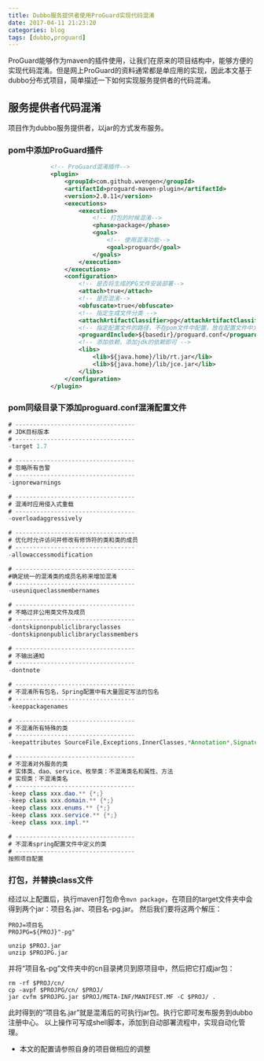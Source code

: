 ```yaml
---
title: Dubbo服务提供者使用ProGuard实现代码混淆
date: 2017-04-11 21:23:20
categories: blog
tags: [dubbo,proguard] 
---
```


ProGuard能够作为maven的插件使用，让我们在原来的项目结构中，能够方便的实现代码混淆。但是网上ProGuard的资料通常都是单应用的实现，因此本文基于dubbo分布式项目，简单描述一下如何实现服务提供者的代码混淆。

<!-- more -->

## 服务提供者代码混淆
项目作为dubbo服务提供者，以jar的方式发布服务。

### pom中添加ProGuard插件

``` xml
            <!-- ProGuard混淆插件-->
            <plugin>
                <groupId>com.github.wvengen</groupId>
                <artifactId>proguard-maven-plugin</artifactId>
                <version>2.0.11</version>
                <executions>
                    <execution>
                        <!-- 打包的时候混淆-->
                        <phase>package</phase>
                        <goals>
                            <!-- 使用混淆功能-->
                            <goal>proguard</goal>
                        </goals>
                    </execution>
                </executions>
                <configuration>
                    <!-- 是否将生成的PG文件安装部署-->
                    <attach>true</attach>
                    <!-- 是否混淆-->
                    <obfuscate>true</obfuscate>
                    <!-- 指定生成文件分类 -->
                    <attachArtifactClassifier>pg</attachArtifactClassifier>
                    <!-- 指定配置文件的路径，不在pom文件中配置，放在配置文件中方便管理 -->
                    <proguardInclude>${basedir}/proguard.conf</proguardInclude>
                    <!-- 添加依赖，添加jdk的依赖即可 -->
                    <libs>
                        <lib>${java.home}/lib/rt.jar</lib>
                        <lib>${java.home}/lib/jce.jar</lib>
                    </libs>
                </configuration>
            </plugin>
```

### pom同级目录下添加proguard.conf混淆配置文件
``` java
# ----------------------------------
# JDK目标版本
# ----------------------------------
-target 1.7

# ----------------------------------
# 忽略所有告警
# ----------------------------------
-ignorewarnings

# ----------------------------------
# 混淆时应用侵入式重载
# ----------------------------------
-overloadaggressively

# ----------------------------------
# 优化时允许访问并修改有修饰符的类和类的成员
# ----------------------------------
-allowaccessmodification

# ----------------------------------
#确定统一的混淆类的成员名称来增加混淆
# ----------------------------------
-useuniqueclassmembernames

# ----------------------------------
# 不略过非公用类文件及成员
# ----------------------------------
-dontskipnonpubliclibraryclasses
-dontskipnonpubliclibraryclassmembers

# ----------------------------------
# 不输出通知
# ----------------------------------
-dontnote

# ----------------------------------
# 不混淆所有包名，Spring配置中有大量固定写法的包名
# ----------------------------------
-keeppackagenames

# ----------------------------------
# 不混淆所有特殊的类
# ----------------------------------
-keepattributes SourceFile,Exceptions,InnerClasses,*Annotation*,Signature,LineNumberTable

# ----------------------------------
# 不混淆对外服务的类
# 实体类、dao、service、枚举类：不混淆类名和属性、方法
# 实现类：不混淆类名
# ----------------------------------
-keep class xxx.dao.** {*;}
-keep class xxx.domain.** {*;}
-keep class xxx.enums.** {*;}
-keep class xxx.service.** {*;}
-keep class xxx.impl.**

# ----------------------------------
# 不混淆spring配置文件中定义的类
# ----------------------------------
按照项目配置
```

### 打包，并替换class文件
经过以上配置后，执行maven打包命令`mvn package`，在项目的target文件夹中会得到两个jar：项目名.jar、项目名-pg.jar。
然后我们要将这两个解压：
``` shell
PROJ=项目名
PROJPG=${PROJ}"-pg"

unzip $PROJ.jar 
unzip $PROJPG.jar
```
并将“项目名-pg”文件夹中的cn目录拷贝到原项目中，然后把它打成jar包：
``` shell
rm -rf $PROJ/cn/
cp -avpf $PROJPG/cn/ $PROJ/
jar cvfm $PROJPG.jar $PROJ/META-INF/MANIFEST.MF -C $PROJ/ .
```
此时得到的“项目名.jar”就是混淆后的可执行jar包。执行它即可发布服务到dubbo注册中心。
以上操作可写成shell脚本，添加到自动部署流程中，实现自动化管理。

* 本文的配置请参照自身的项目做相应的调整
